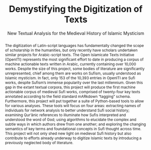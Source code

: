 ---
pid: g2022musto
title: Demystifying the Digitization of Texts
subtitle: New Textual Analysis for the Medieval History of Islamic Mysticism
category: Grad Fellowship Project
cohort_year: '2022'
abstract: 'The digitization of Latin-script languages has fundamentally changed the
  scope of scholarship in the humanities, but only recently have scholars undertaken
  similar projects for Arabic-script texts. The Open Islamicate Texts Initiative (OpenITI)
  represents the most significant effort to date in producing a corpus of machine
  actionable texts written in Arabic, currently containing over 10,000 works. Despite
  the size of this project, some bodies of literature are significantly unrepresented,
  chief among them are works on Sufism, usually understood as Islamic mysticism. In
  fact, only 153 of the 10,393 entries in OpenITI are Sufi works, despite Sufism’s
  immense popularity over the last millennium. Given this gap in the extant textual
  corpora, this project will produce the first machine actionable corpus of medieval
  Sufi works, comprised of twenty-four key texts annotated according to the field
  standard mARkdown “tagging” schema. Furthermore, this project will put together
  a suite of Python-based tools to allow for various analyses. These tools will focus
  on four areas: extracting names of individuals for network analysis to better understand
  Sufi social history; examining Qur’ānic references to illuminate how Sufis interpreted
  and understood the word of God; using algorithms to elucidate the complex and subtle
  ways in which authors drew from one another; and exploring the changing semantics
  of key terms and foundational concepts in Sufi thought across time. This project
  will not only shed new light on medieval Sufi history but also contribute to efforts
  already underway to digitize Islamic texts by introducing a previously neglected
  body of literature.'
pis:
- musto
layout: project
---